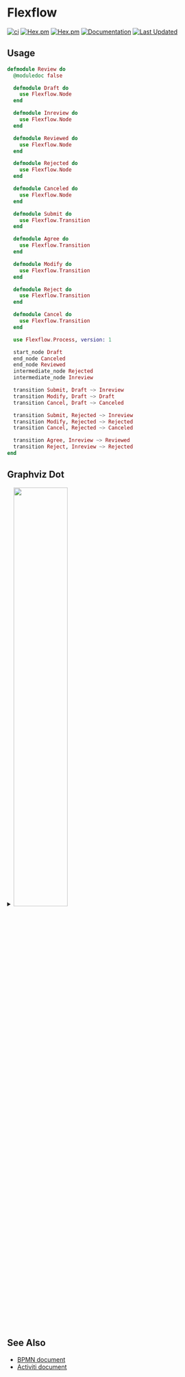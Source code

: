 # Flexflow

[![ci](https://github.com/clszzyh/flexflow/workflows/ci/badge.svg)](https://github.com/clszzyh/flexflow/actions)
[![Hex.pm](https://img.shields.io/hexpm/v/flexflow)](http://hex.pm/packages/flexflow)
[![Hex.pm](https://img.shields.io/hexpm/dt/flexflow)](http://hex.pm/packages/flexflow)
[![Documentation](https://img.shields.io/badge/hexdocs-latest-blue.svg)](https://hexdocs.pm/flexflow/readme.html)
[![Last Updated](https://img.shields.io/github/last-commit/clszzyh/flexflow.svg)](https://github.com/clszzyh/flexflow/commits/master)

<!-- MDOC -->

## Usage

```elixir
defmodule Review do
  @moduledoc false

  defmodule Draft do
    use Flexflow.Node
  end

  defmodule Inreview do
    use Flexflow.Node
  end

  defmodule Reviewed do
    use Flexflow.Node
  end

  defmodule Rejected do
    use Flexflow.Node
  end

  defmodule Canceled do
    use Flexflow.Node
  end

  defmodule Submit do
    use Flexflow.Transition
  end

  defmodule Agree do
    use Flexflow.Transition
  end

  defmodule Modify do
    use Flexflow.Transition
  end

  defmodule Reject do
    use Flexflow.Transition
  end

  defmodule Cancel do
    use Flexflow.Transition
  end

  use Flexflow.Process, version: 1

  start_node Draft
  end_node Canceled
  end_node Reviewed
  intermediate_node Rejected
  intermediate_node Inreview

  transition Submit, Draft ~> Inreview
  transition Modify, Draft ~> Draft
  transition Cancel, Draft ~> Canceled

  transition Submit, Rejected ~> Inreview
  transition Modify, Rejected ~> Rejected
  transition Cancel, Rejected ~> Canceled

  transition Agree, Inreview ~> Reviewed
  transition Reject, Inreview ~> Rejected
end
```

<!-- MDOC -->

## Graphviz Dot

<details>
<summary><img src="https://g.gravizo.com/source/custom_mark10?https%3A%2F%2Fraw.githubusercontent.com%2Fclszzyh%2Fflexflow%2Fmaster%2FREADME.md" width="50%"></summary>

```dot
// custom_mark10
digraph review {
  size = "4,4";
  draft [label=draft,shape=doublecircle,color=".7 .3 1.0"];
  canceled [label=canceled,shape=circle,color=red];
  reviewed [label=reviewed,shape=circle,color=red];
  rejected [label=rejected,shape=box];
  inreview [label=inreview,shape=box];
  draft -> inreview [label=submit];
  draft -> draft [label=modify,color=blue];
  draft -> canceled [label=cancel];
  rejected -> inreview [label=submit];
  rejected -> rejected [label=modify,color=blue];
  rejected -> canceled [label=cancel];
  inreview -> reviewed [label=agree];
  inreview -> rejected [label=reject];
}
// custom_mark10
```
</details>


## See Also

* [BPMN document](https://www.omg.org/spec/BPMN/2.0/PDF)
* [Activiti document](http://www.mossle.com/docs/activiti/index.html#bpmn20)
